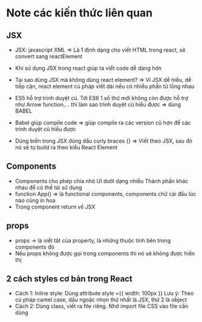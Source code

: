 # Note các kiến thức liên quan

## JSX

- JSX: javascript XML => Là 1 định dạng cho viết HTML trong react, sẽ convert sang reactElement

- Khi sử dụng JSX trong react giúp ta viết code dễ dàng hơn

- Tại sao dùng JSX mà không dùng react element? => Vì JSX dễ hiểu, dễ tiếp cận, react element cú pháp viết dài nếu có nhiều phần tử lồng nhau

- ES5 hỗ trợ trình duyệt cũ. Tới ES6 1 số thứ mới không còn được hỗ trợ như Arrow function,... thì làm sao trình duyệt cũ hiểu được => dùng BABEL

- Babel giúp compile code => giúp compile ra các version cũ hơn để các trình duyệt cũ hiểu được
- Dùng biến trong JSX dùng dấu curly braces {}
  => Viết theo JSX, sau đó nó sẽ tự build ra theo kiểu React Element

## Components

- Components cho phép chia nhỏ UI dưới dạng nhiều Thành phần khác nhau để có thể tái sử dụng
- function App() => là functional components, components chữ cái đầu lúc nào cũng in hoa
- Trong component return về JSX

## props

- props -> là viết tắt của property, là những thuộc tính bên trong components đó
- Nếu props không được gọi trong components thì nó sẽ không được hiển thị

## 2 cách styles cơ bản trong React

- Cách 1: Inline style: Dùng attribute style ={{ width: 100px }}
  Lưu ý: Theo cú pháp camel case, dấu ngoặc nhọn thứ nhất là JSX, thứ 2 là object
- Cách 2: Dùng class, viết ra file riêng. Nhớ import file CSS vào file cần dùng

